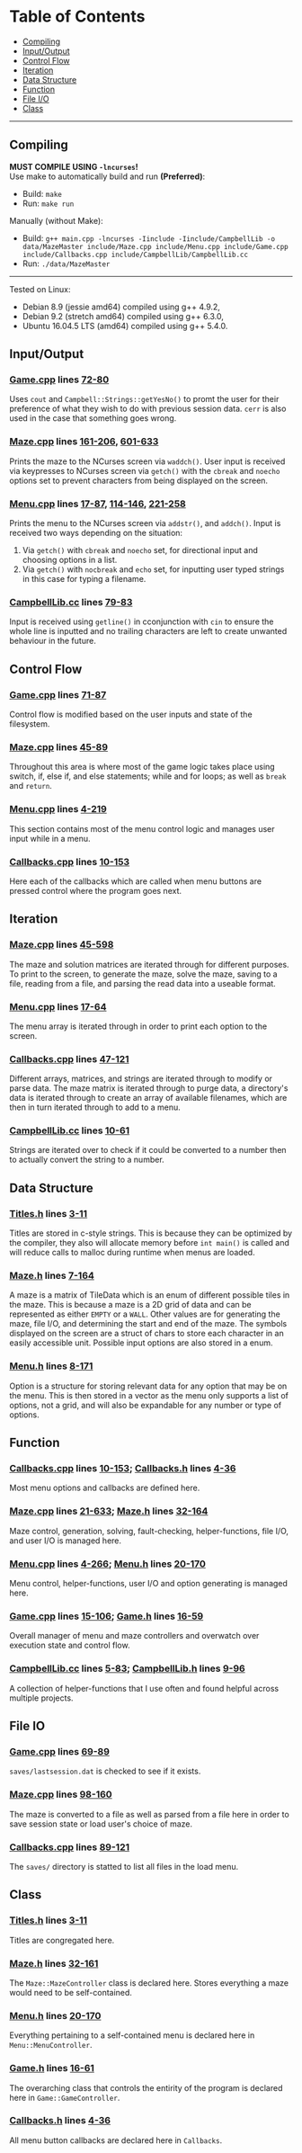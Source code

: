 # Table of Contents
- [Compiling](#compiling)
- [Input/Output](#inputoutput)
- [Control Flow](#control-flow)
- [Iteration](#iteration)
- [Data Structure](#data-structure)
- [Function](#function)
- [File I/O](#file-io)
- [Class](#class)

---

## Compiling
**MUST COMPILE USING `-lncurses`!**  
Use make to automatically build and run **(Preferred)**:  
- Build: `make`  
- Run: `make run`  

Manually (without Make):  
- Build: `g++ main.cpp -lncurses -Iinclude -Iinclude/CampbellLib -o data/MazeMaster include/Maze.cpp include/Menu.cpp include/Game.cpp include/Callbacks.cpp include/CampbellLib/CampbellLib.cc`  
- Run: `./data/MazeMaster`  

---

Tested on Linux:  
- Debian 8.9 (jessie amd64) compiled using g++ 4.9.2,  
- Debian 9.2 (stretch amd64) compiled using g++ 6.3.0,  
- Ubuntu 16.04.5 LTS (amd64) compiled using g++ 5.4.0.  

## Input/Output
### [Game.cpp](/include/Game.cpp) lines [72-80](/include/Game.cpp#L72-L80)  
Uses `cout` and `Campbell::Strings::getYesNo()` to promt the user for their preference of what they wish to do with previous session data. `cerr` is also used in the case that something goes wrong.

### [Maze.cpp](/include/Maze.cpp) lines [161-206](/include/Maze.cpp#L161-L206), [601-633](/include/Maze.cpp#L601-L633)  
Prints the maze to the NCurses screen via `waddch()`. User input is received via keypresses to NCurses screen via `getch()` with the `cbreak` and `noecho` options set to prevent characters from being displayed on the screen.

### [Menu.cpp](/include/Menu.cpp) lines [17-87](/include/Menu.cpp#L17-L87), [114-146](/include/Menu.cpp#L114-L146), [221-258](/include/Menu.cpp#L221-L258)  
Prints the menu to the NCurses screen via `addstr()`, and `addch()`. Input is received two ways depending on the situation:
  1) Via `getch()` with `cbreak` and `noecho` set, for directional input and choosing options in a list.
  2) Via `getch()` with `nocbreak` and `echo` set, for inputting user typed strings in this case for typing a filename.

### [CampbellLib.cc](/include/CampbellLib/CampbellLib.cc) lines [79-83](/include/CampbellLib/CampbellLib.cc#L79-L83)  
Input is received using `getline()` in cconjunction with `cin` to ensure the whole line is inputted and no trailing characters are left to create unwanted behaviour in the future.

## Control Flow
### [Game.cpp](/include/Game.cpp) lines [71-87](/include/Game.cpp#L71-L87)  
Control flow is modified based on the user inputs and state of the filesystem.

### [Maze.cpp](/include/Maze.cpp) lines [45-89](/include/Maze.cpp#L45-L89)  
Throughout this area is where most of the game logic takes place using switch, if, else if, and else statements; while and for loops; as well as `break` and `return`.

### [Menu.cpp](/include/Menu.cpp) lines [4-219](/include/Menu.cpp#L4-L219)  
This section contains most of the menu control logic and manages user input while in a menu.

### [Callbacks.cpp](/include/Callbacks.cpp) lines [10-153](/include/Callbacks.cpp#L10-L153)  
Here each of the callbacks which are called when menu buttons are pressed control where the program goes next.

## Iteration
### [Maze.cpp](/include/Maze.cpp) lines [45-598](/include/Maze.cpp#L45-L598)  
The maze and solution matrices are iterated through for different purposes. To print to the screen, to generate the maze, solve the maze, saving to a file, reading from a file, and parsing the read data into a useable format.

### [Menu.cpp](/include/Menu.cpp) lines [17-64](/include/Menu.cpp#L17-L64)  
The menu array is iterated through in order to print each option to the screen.

### [Callbacks.cpp](/include/Callbacks.cpp) lines [47-121](/include/Callbacks.cpp#L47-L121)  
Different arrays, matrices, and strings are iterated through to modify or parse data. The maze matrix is iterated through to purge data, a directory's data is iterated through to create an array of available filenames, which are then in turn iterated through to add to a menu.

### [CampbellLib.cc](/include/CampbellLib/CampbellLib.cc) lines [10-61](/include/CampbellLib/CampbellLib.cc#L10-L61)  
Strings are iterated over to check if it could be converted to a number then to actually convert the string to a number.

## Data Structure
### [Titles.h](/include/Titles.h) lines [3-11](/include/Titles.h#L3-L11)  
Titles are stored in c-style strings. This is because they can be optimized by the compiler, they also will allocate memory before `int main()` is called and will reduce calls to malloc during runtime when menus are loaded.

### [Maze.h](/include/Maze.h) lines [7-164](/include/Maze.h#L7-L164)  
A maze is a matrix of TileData which is an enum of different possible tiles in the maze. This is because a maze is a 2D grid of data and can be represented as either `EMPTY` or a `WALL`. Other values are for generating the maze, file I/O, and determining the start and end of the maze. The symbols displayed on the screen are a struct of chars to store each character in an easily accessible unit. Possible input options are also stored in a enum.

### [Menu.h](/include/Menu.h) lines [8-171](/include/Menu.h#L8-L171)  
Option is a structure for storing relevant data for any option that may be on the menu. This is then stored in a vector as the menu only supports a list of options, not a grid, and will also be expandable for any number or type of options.

## Function
### [Callbacks.cpp](/include/Callbacks.cpp) lines [10-153](/include/Callbacks.cpp#L10-L153); [Callbacks.h](/include/Callbacks.h) lines [4-36](/include/Callbacks.h#L4-L36)  
Most menu options and callbacks are defined here.

### [Maze.cpp](/include/Maze.cpp) lines [21-633](/include/Maze.cpp#L21-L633); [Maze.h](/include/Maze.h) lines [32-164](/include/Maze.h#L32-L164)  
Maze control, generation, solving, fault-checking, helper-functions, file I/O, and user I/O is managed here.

### [Menu.cpp](/include/Menu.cpp) lines [4-266](/include/Menu.cpp#L4-L266); [Menu.h](/include/Menu.h) lines [20-170](/include/Menu.h#L20-L170)  
Menu control, helper-functions, user I/O and option generating is managed here.

### [Game.cpp](/include/Game.cpp) lines [15-106](/include/Game.cpp#L15-L106); [Game.h](/include/Game.h) lines [16-59](/include/Game.h#L16-L59)  
Overall manager of menu and maze controllers and overwatch over execution state and control flow.

### [CampbellLib.cc](/include/CampbellLib/CampbellLib.cc) lines [5-83](/include/CampbellLib/CampbellLib.cc#L5-L83); [CampbellLib.h](/include/CampbellLib/CampbellLib.h) lines [9-96](/include/CampbellLib/CampbellLib.h#L9-L96)  
A collection of helper-functions that I use often and found helpful across multiple projects.

## File IO
### [Game.cpp](/include/Game.cpp) lines [69-89](/include/Game.cpp#L69-L89)  
`saves/lastsession.dat` is checked to see if it exists.

### [Maze.cpp](/include/Maze.cpp) lines [98-160](/include/Maze.cpp#L98-L160)  
The maze is converted to a file as well as parsed from a file here in order to save session state or load user's choice of maze.

### [Callbacks.cpp](/include/Callbacks.cpp) lines [89-121](/include/Callbacks.cpp#L89-L121)  
The `saves/` directory is statted to list all files in the load menu.

## Class
### [Titles.h](/include/Titles.h) lines [3-11](/include/Titles.h#L3-L11)  
Titles are congregated here.

### [Maze.h](/include/Maze.h) lines [32-161](/include/Maze.h#L32-L161)  
The `Maze::MazeController` class is declared here. Stores everything a maze would need to be self-contained.

### [Menu.h](/include/Menu.h) lines [20-170](/include/Menu.h#L20-L170)  
Everything pertaining to a self-contained menu is declared here in `Menu::MenuController`.

### [Game.h](/include/Game.h) lines [16-61](/include/Game.h#L16-L61)  
The overarching class that controls the entirity of the program is declared here in `Game::GameController`.

### [Callbacks.h](/include/Callbacks.h) lines [4-36](/include/Callbacks.h#L4-L36)  
All menu button callbacks are declared here in `Callbacks`.

